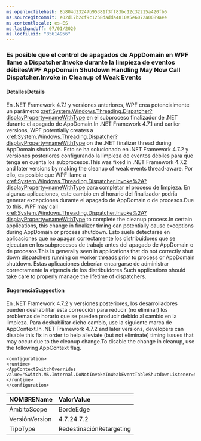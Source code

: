 ```yaml
---
ms.openlocfilehash: 8b804d23247b95381f3ff83bc12c32215a420fb6
ms.sourcegitcommit: e02d17b2cf9c1258dadda4810a5e6072a0089aee
ms.contentlocale: es-ES
ms.lasthandoff: 07/01/2020
ms.locfileid: "85614956"
---
```

### <a name="wpf-appdomain-shutdown-handling-may-now-call-dispatcherinvoke-in-cleanup-of-weak-events"></a><span data-ttu-id="5fe8e-101">Es posible que el control de apagados de AppDomain en WPF llame a Dispatcher.Invoke durante la limpieza de eventos débiles</span><span class="sxs-lookup"><span data-stu-id="5fe8e-101">WPF AppDomain Shutdown Handling May Now Call Dispatcher.Invoke in Cleanup of Weak Events</span></span>

#### <a name="details"></a><span data-ttu-id="5fe8e-102">Detalles</span><span class="sxs-lookup"><span data-stu-id="5fe8e-102">Details</span></span>

<span data-ttu-id="5fe8e-103">En .NET Framework 4.7.1 y versiones anteriores, WPF crea potencialmente un parámetro <xref:System.Windows.Threading.Dispatcher?displayProperty=nameWithType> en el subproceso finalizador de .NET durante el apagado de AppDomain.</span><span class="sxs-lookup"><span data-stu-id="5fe8e-103">In .NET Framework 4.7.1 and earlier versions, WPF potentially creates a <xref:System.Windows.Threading.Dispatcher?displayProperty=nameWithType> on the .NET finalizer thread during AppDomain shutdown.</span></span>  <span data-ttu-id="5fe8e-104">Esto se ha solucionado en .NET Framework 4.7.2 y versiones posteriores configurando la limpieza de eventos débiles para que tenga en cuenta los subprocesos.</span><span class="sxs-lookup"><span data-stu-id="5fe8e-104">This was fixed in .NET Framework 4.7.2 and later versions by making the cleanup of weak events thread-aware.</span></span>  <span data-ttu-id="5fe8e-105">Por ello, es posible que WPF llame a <xref:System.Windows.Threading.Dispatcher.Invoke%2A?displayProperty=nameWithType> para completar el proceso de limpieza. En algunas aplicaciones, este cambio en el horario del finalizador podría generar excepciones durante el apagado de AppDomain o de procesos.</span><span class="sxs-lookup"><span data-stu-id="5fe8e-105">Due to this, WPF may call <xref:System.Windows.Threading.Dispatcher.Invoke%2A?displayProperty=nameWithType> to complete the cleanup process.In certain applications, this change in finalizer timing can potentially cause exceptions during AppDomain or process shutdown.</span></span>  <span data-ttu-id="5fe8e-106">Esto suele detectarse en aplicaciones que no apagan correctamente los distribuidores que se ejecutan en los subprocesos de trabajo antes del apagado de AppDomain o de procesos.</span><span class="sxs-lookup"><span data-stu-id="5fe8e-106">This is generally seen in applications that do not correctly shut down dispatchers running on worker threads prior to process or AppDomain shutdown.</span></span>  <span data-ttu-id="5fe8e-107">Estas aplicaciones deberían encargarse de administrar correctamente la vigencia de los distribuidores.</span><span class="sxs-lookup"><span data-stu-id="5fe8e-107">Such applications should take care to properly manage the lifetime of dispatchers.</span></span>

#### <a name="suggestion"></a><span data-ttu-id="5fe8e-108">Sugerencia</span><span class="sxs-lookup"><span data-stu-id="5fe8e-108">Suggestion</span></span>

<span data-ttu-id="5fe8e-109">En .NET Framework 4.7.2 y versiones posteriores, los desarrolladores pueden deshabilitar esta corrección para reducir (no eliminar) los problemas de horario que se pueden producir debido al cambio en la limpieza. Para deshabilitar dicho cambio, use la siguiente marca de AppContext.</span><span class="sxs-lookup"><span data-stu-id="5fe8e-109">In .NET Framework 4.7.2 and later versions, developers can disable this fix in order to help alleviate (but not eliminate) timing issues that may occur due to the cleanup change.To disable the change in cleanup, use the following AppContext flag.</span></span><pre><code class="lang-xml">&lt;configuration&gt;&#13;&#10;&lt;runtime&gt;&#13;&#10;&lt;AppContextSwitchOverrides value=&quot;Switch.MS.Internal.DoNotInvokeInWeakEventTableShutdownListener=true&quot;/&gt;&#13;&#10;&lt;/runtime&gt;&#13;&#10;&lt;/configuration&gt;&#13;&#10;</code></pre>

| <span data-ttu-id="5fe8e-110">NOMBRE</span><span class="sxs-lookup"><span data-stu-id="5fe8e-110">Name</span></span>    | <span data-ttu-id="5fe8e-111">Valor</span><span class="sxs-lookup"><span data-stu-id="5fe8e-111">Value</span></span>       |
|:--------|:------------|
| <span data-ttu-id="5fe8e-112">Ámbito</span><span class="sxs-lookup"><span data-stu-id="5fe8e-112">Scope</span></span>   | <span data-ttu-id="5fe8e-113">Borde</span><span class="sxs-lookup"><span data-stu-id="5fe8e-113">Edge</span></span>        |
| <span data-ttu-id="5fe8e-114">Versión</span><span class="sxs-lookup"><span data-stu-id="5fe8e-114">Version</span></span> | <span data-ttu-id="5fe8e-115">4.7.2</span><span class="sxs-lookup"><span data-stu-id="5fe8e-115">4.7.2</span></span>       |
| <span data-ttu-id="5fe8e-116">Tipo</span><span class="sxs-lookup"><span data-stu-id="5fe8e-116">Type</span></span>    | <span data-ttu-id="5fe8e-117">Redestinación</span><span class="sxs-lookup"><span data-stu-id="5fe8e-117">Retargeting</span></span> |
